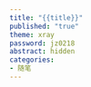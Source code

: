 ```yaml
---
title: "{{title}}"
published: "true"
theme: xray
password: jz0218
abstract: hidden
categories:
- 随笔
---
```

